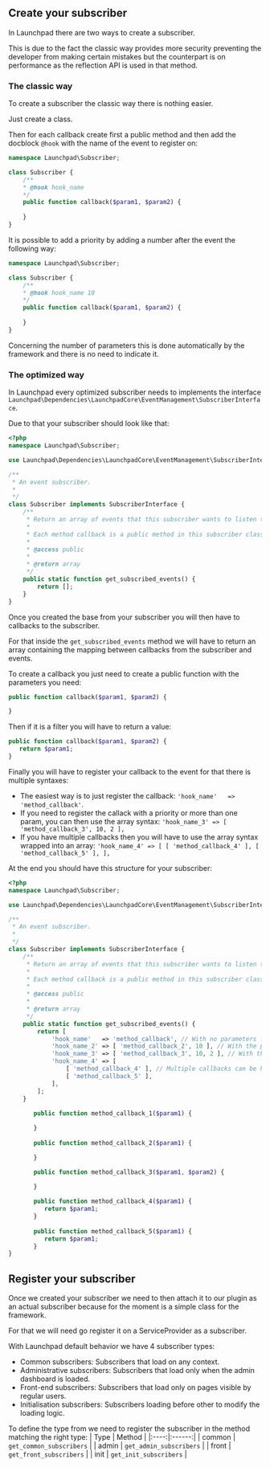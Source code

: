 
## Create your subscriber

In Launchpad there are two ways to create a subscriber.

This is due to the fact the classic way provides more security preventing the developer from making certain mistakes but the counterpart is on performance as the reflection API is used in that method.

### The classic way

To create a subscriber the classic way there is nothing easier.

Just create a class.

Then for each callback create first a public method and then add the docblock `@hook` with the name of the event to register on:
```php
namespace Launchpad\Subscriber;

class Subscriber {
	/**
	* @hook hook_name
 	*/
	public function callback($param1, $param2) {
    
	}
}
```

It is possible to add a priority by adding a number after the event the following way:
```php
namespace Launchpad\Subscriber;

class Subscriber {
	/**
	* @hook hook_name 10
 	*/
	public function callback($param1, $param2) {
    
	}
}
```

Concerning the number of parameters this is done automatically by the framework and there is no need to indicate it.

### The optimized way

In Launchpad every optimized subscriber needs to implements the interface `Launchpad\Dependencies\LaunchpadCore\EventManagement\SubscriberInterface`.

Due to that your subscriber should look like that:
```php
<?php
namespace Launchpad\Subscriber;

use Launchpad\Dependencies\LaunchpadCore\EventManagement\SubscriberInterface;

/**
 * An event subscriber.
 *
 */
class Subscriber implements SubscriberInterface {
	/**
	 * Return an array of events that this subscriber wants to listen to.
	 *
	 * Each method callback is a public method in this subscriber class.
	 *
	 * @access public
	 *
	 * @return array
	 */
	public static function get_subscribed_events() {
		return [];
	}
}
```

Once you created the base from your subscriber you will then have to callbacks to the subscriber.

For that inside the `get_subscribed_events` method we will have to return an array containing the mapping between callbacks from the subscriber and events.

To create a callback you just need to create a public function with the parameters you need:
```php 
public function callback($param1, $param2) {

}
```
Then if it is a filter you will have to return a value:
```php 
public function callback($param1, $param2) {
   return $param1;
}
```

Finally you will have to register your callback to the event for that there is multiple syntaxes:
- The easiest way is to just register the callback: `'hook_name'   => 'method_callback'`.
- If you need to register the callack with a priority or more than one param, you can then use the array syntax: `'hook_name_3' => [ 'method_callback_3', 10, 2 ],`
- If you have multiple callbacks then you will have to use the array syntax wrapped into an array: `'hook_name_4' => [
			    [ 'method_callback_4' ],
			    [ 'method_callback_5' ],
			],`
			
At the end you should have this structure for your subscriber:
```php
<?php
namespace Launchpad\Subscriber;

use Launchpad\Dependencies\LaunchpadCore\EventManagement\SubscriberInterface;

/**
 * An event subscriber.
 *
 */
class Subscriber implements SubscriberInterface {
	/**
	 * Return an array of events that this subscriber wants to listen to.
	 *
	 * Each method callback is a public method in this subscriber class.
	 *
	 * @access public
	 *
	 * @return array
	 */
	public static function get_subscribed_events() {
		return [
			'hook_name'   => 'method_callback', // With no parameters for the hook
			'hook_name_2' => [ 'method_callback_2', 10 ], // With the priority parameter
			'hook_name_3' => [ 'method_callback_3', 10, 2 ], // With the priority & number of arguments parameters
			'hook_name_4' => [
			    [ 'method_callback_4' ], // Multiple callbacks can be hooked on the same event with a multidimensional array
			    [ 'method_callback_5' ],
			],
		];
	}
	
       public function method_callback_1($param1) {

       }
	
       public function method_callback_2($param1) {

       }

       public function method_callback_3($param1, $param2) {

       }
       
       public function method_callback_4($param1) {
          return $param1;
       }
       
       public function method_callback_5($param1) {
          return $param1;
       }
}
```

## Register your subscriber
Once we created your subscriber we need to then attach it to our plugin as an actual subscriber because for the moment is a simple class for the framework.

For that we will need go register it on a ServiceProvider as a subscriber.

With Launchpad default behavior we have 4 subscriber types:
- Common subscribers: Subscribers that load on any context.
- Administrative subscribers: Subscribers that load only when the admin dashboard is loaded.
- Front-end subscribers: Subscribers that load only on pages visible by regular users.
- Initialisation subscribers: Subscribers loading before other to modify the loading logic.

To define the type from we need to register the subscriber in the method matching the right type:
| Type | Method |
|:----:|:------:|
| common | `get_common_subscribers`   |
| admin  | `get_admin_subscribers`   |
| front  | `get_front_subscribers`   |
| init   | `get_init_subscribers`   |

